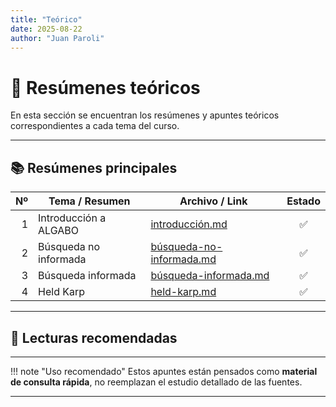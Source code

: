 ```yaml
---
title: "Teórico"
date: 2025-08-22
author: "Juan Paroli"
---
```

# 📖 Resúmenes teóricos

En esta sección se encuentran los resúmenes y apuntes teóricos correspondientes a cada tema del curso.  

---

## 📚 Resúmenes principales

| Nº | Tema / Resumen                        | Archivo / Link                            | Estado |
|---:|----------------------------------------|-------------------------------------------|:------:|
| 1  | Introducción a ALGABO     | [introducción.md](01_introduccion_a_los_algoritmos/00_introduction.md)                | ✅     |
| 2  | Búsqueda no informada             | [búsqueda-no-informada.md](01_introduccion_a_los_algoritmos/01_busqueda-no-informada.md) | ✅     |
| 3  | Búsqueda informada             | [búsqueda-informada.md](03_algoritmos_heuristicos/03_busqueda-informada.md) | ✅     |
|4  | Held Karp             | [held-karp.md](04_programacion_dinamica/04_held_karp.md) | ✅     |



---

## 📖 Lecturas recomendadas

<!-- - [Python Data Science Handbook (O’Reilly)](https://jakevdp.github.io/PythonDataScienceHandbook/)   -->
<!-- - [Hands-On Machine Learning with Scikit-Learn & TensorFlow](https://www.oreilly.com/library/view/hands-on-machine-learning/9781491962282/)   -->

---

!!! note "Uso recomendado"
    Estos apuntes están pensados como **material de consulta rápida**, no reemplazan el estudio detallado de las fuentes.

---
